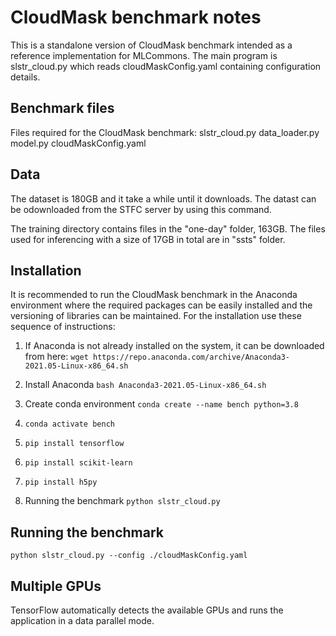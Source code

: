 # CloudMask benchmark notes

This is a standalone version of CloudMask benchmark intended as a reference 
implementation for MLCommons. The main program is slstr_cloud.py which reads 
cloudMaskConfig.yaml containing configuration details.

## Benchmark files

Files required for the CloudMask benchmark:
    slstr_cloud.py
    data_loader.py
    model.py
    cloudMaskConfig.yaml

## Data

The dataset is 180GB and it take a while until it downloads. 
The datast can be odownloaded from the STFC server by using this command.


The training directory contains files in the "one-day" folder, 163GB. The files used for inferencing with a size of 17GB in total are in "ssts" folder.


## Installation

It is recommended to run the CloudMask benchmark in the Anaconda environment where 
the required packages can be easily installed and the versioning of libraries can be maintained. For the installation use these sequence of instructions:

1. If Anaconda is not already installed on the system, it can be downloaded from here:
   `wget https://repo.anaconda.com/archive/Anaconda3-2021.05-Linux-x86_64.sh`

2. Install Anaconda
   `bash Anaconda3-2021.05-Linux-x86_64.sh`

3. Create conda environment
   `conda create --name bench python=3.8`

4. `conda activate bench`

5. `pip install tensorflow`

6. `pip install scikit-learn`

7. `pip install h5py`

8. Running the benchmark
   `python slstr_cloud.py`

## Running the benchmark

`python slstr_cloud.py --config ./cloudMaskConfig.yaml`

## Multiple GPUs

TensorFlow automatically detects the available GPUs and runs the application in a data parallel mode.








